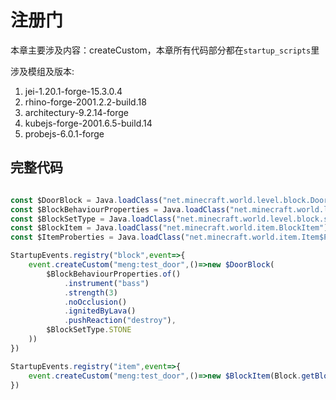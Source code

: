 # 注册门
本章主要涉及内容：createCustom，本章所有代码部分都在`startup_scripts`里

涉及模组及版本:
1. jei-1.20.1-forge-15.3.0.4
2. rhino-forge-2001.2.2-build.18
3. architectury-9.2.14-forge
4. kubejs-forge-2001.6.5-build.14
5. probejs-6.0.1-forge

## 完整代码
```js

const $DoorBlock = Java.loadClass("net.minecraft.world.level.block.DoorBlock")
const $BlockBehaviourProperties = Java.loadClass("net.minecraft.world.level.block.state.BlockBehaviour$Properties")
const $BlockSetType = Java.loadClass("net.minecraft.world.level.block.state.properties.BlockSetType")
const $BlockItem = Java.loadClass("net.minecraft.world.item.BlockItem")
const $ItemProberties = Java.loadClass("net.minecraft.world.item.Item$Properties")

StartupEvents.registry("block",event=>{
    event.createCustom("meng:test_door",()=>new $DoorBlock(
        $BlockBehaviourProperties.of()
            .instrument("bass")
            .strength(3)
            .noOcclusion()
            .ignitedByLava()
            .pushReaction("destroy"),
        $BlockSetType.STONE
    ))
})

StartupEvents.registry("item",event=>{
    event.createCustom("meng:test_door",()=>new $BlockItem(Block.getBlock("meng:test_door"),new $ItemProberties()))
})
```
